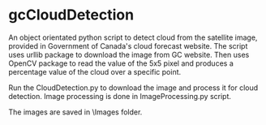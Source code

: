 # gcCloudDetection
An object orientated python script to detect cloud from the satellite image, provided in Government of Canada's cloud forecast website. The script uses urllib package to download the image from GC website. Then uses OpenCV package to read the value of the 5x5 pixel and produces a percentage value of the cloud over a specific point.

Run the CloudDetection.py to download the image and process it for cloud detection. Image processing is done in ImageProcessing.py script.

The images are saved in \Images folder.
